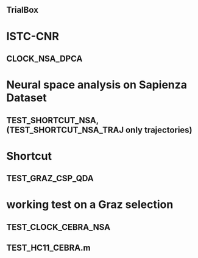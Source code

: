 ## TrialBox

# ISTC-CNR
## CLOCK_NSA_DPCA
# Neural space analysis on Sapienza Dataset

## TEST_SHORTCUT_NSA, (TEST_SHORTCUT_NSA_TRAJ only trajectories)
# Shortcut

## TEST_GRAZ_CSP_QDA
# working test on a Graz selection


## TEST_CLOCK_CEBRA_NSA

## TEST_HC11_CEBRA.m